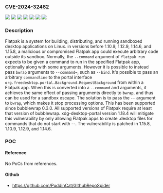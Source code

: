 ### [CVE-2024-32462](https://cve.mitre.org/cgi-bin/cvename.cgi?name=CVE-2024-32462)
![](https://img.shields.io/static/v1?label=Product&message=flatpak&color=blue)
![](https://img.shields.io/static/v1?label=Version&message=%3C%201.10.9%20&color=brightgreen)
![](https://img.shields.io/static/v1?label=Version&message=%3E%3D%201.12.0%2C%20%3C%201.12.9%20&color=brightgreen)
![](https://img.shields.io/static/v1?label=Version&message=%3E%3D%201.14.0%2C%20%3C%201.14.6%20&color=brightgreen)
![](https://img.shields.io/static/v1?label=Version&message=%3E%3D%201.15.0%2C%20%3C%201.15.8%20&color=brightgreen)
![](https://img.shields.io/static/v1?label=Version&message=1.15.0%20&color=brightgreen)
![](https://img.shields.io/static/v1?label=Vulnerability&message=CWE-88%3A%20Improper%20Neutralization%20of%20Argument%20Delimiters%20in%20a%20Command%20('Argument%20Injection')&color=brightgreen)

### Description

Flatpak is a system for building, distributing, and running sandboxed desktop applications on Linux. in versions before 1.10.9, 1.12.9, 1.14.6, and 1.15.8, a malicious or compromised Flatpak app could execute arbitrary code outside its sandbox. Normally, the `--command` argument of `flatpak run` expects to be given a command to run in the specified Flatpak app, optionally along with some arguments. However it is possible to instead pass `bwrap` arguments to `--command=`, such as `--bind`. It's possible to pass an arbitrary `commandline` to the portal interface `org.freedesktop.portal.Background.RequestBackground` from within a Flatpak app. When this is converted into a `--command` and arguments, it achieves the same effect of passing arguments directly to `bwrap`, and thus can be used for a sandbox escape. The solution is to pass the `--` argument to `bwrap`, which makes it stop processing options. This has been supported since bubblewrap 0.3.0. All supported versions of Flatpak require at least that version of bubblewrap. xdg-desktop-portal version 1.18.4 will mitigate this vulnerability by only allowing Flatpak apps to create .desktop files for commands that do not start with --. The vulnerability is patched in 1.15.8, 1.10.9, 1.12.9, and 1.14.6.

### POC

#### Reference
No PoCs from references.

#### Github
- https://github.com/PuddinCat/GithubRepoSpider

